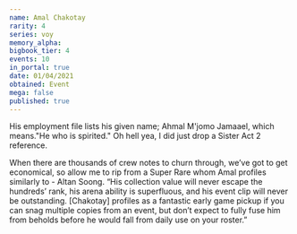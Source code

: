 ```yaml
---
name: Amal Chakotay
rarity: 4
series: voy
memory_alpha:
bigbook_tier: 4
events: 10
in_portal: true
date: 01/04/2021
obtained: Event
mega: false
published: true
---
```


His employment file lists his given name; Ahmal M'jomo Jamaael, which means."He who is spirited." Oh hell yea, I did just drop a Sister Act 2 reference.

When there are thousands of crew notes to churn through, we’ve got to get economical, so allow me to rip from a Super Rare whom Amal profiles similarly to - Altan Soong. “His collection value will never escape the hundreds’ rank, his arena ability is superfluous, and his event clip will never be outstanding. [Chakotay] profiles as a fantastic early game pickup if you can snag multiple copies from an event, but don’t expect to fully fuse him from beholds before he would fall from daily use on your roster.”
